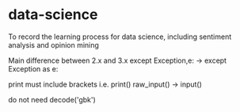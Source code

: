 # data-science
To record the learning process for data science, including sentiment analysis and opinion mining

Main difference between 2.x and 3.x
except Exception,e: -> except Exception as e:

print must include brackets i.e. print()
raw_input() -> input()

do not need decode('gbk')
